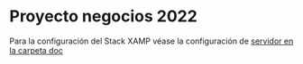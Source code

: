 # Proyecto negocios 2022

Para la configuración del Stack XAMP véase la configuración de [servidor en la carpeta doc](./doc/Servidor/)